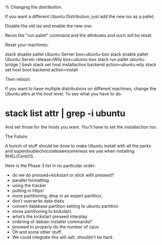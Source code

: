 % Changing the distribution.

If you want a different Ubuntu Distribution, just add the new iso 
as a pallet. 

Disable the old iso and enable the new one.

Rerun the "run pallet" command and the attributes and such will
be reset.

Reset your machines:

stack disable pallet Ubuntu-Server box=ubuntu-box
stack enable pallet Ubuntu-Server release=Wily box=ubuntu-box
stack run pallet ubuntu-bridge | bash
stack set host installaction backend action=ubuntu.wily
stack set host boot backend action=install

Then reboot.

If you want to have multiple distributions on different machines, 
change the Ubuntu attrs at the host level. To see what you have to 
do:

# stack list attr | grep -i ubuntu

And set those for the hosts you want.
You'll have to set the installaction too.

The Future:

A bunch of stuff should be done to make Ubuntu install with all 
the perks and superdoublechocolateawesomeness we use when 
installing RHEL/CentOS.

Here is the Phase 3 list in no particular order:

- do we do pressed+kickstart or stick with preseed?
- parallel formatting
- using the tracker
- putting in https!
- more partitioning, drop in an expert partition, 
- don’t overwrite data disks 
- convert database partition setting to ubuntu partition
- move partitioning to kickstart.
- what’s the kickstart preseed interplay
- ordering of debian installer commands?
- preseed to properly do the number of cpus
- Oh and some other stuff.
- We could integrate this will salt, shouldn't be hard.
